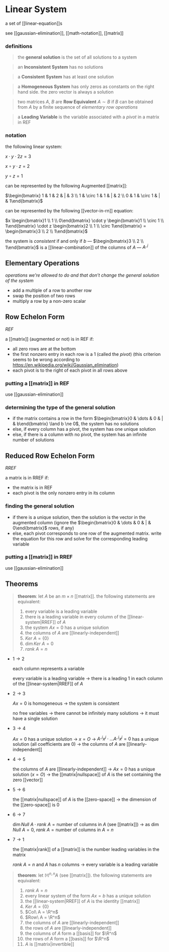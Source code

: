 # Linear System

a set of [[linear-equation]]s

see [[gaussian-elimination]], [[math-notation]], [[matrix]]

### definitions

> the **general solution** is the set of all solutions to a system

> an **Inconsistent System** has no solutions

> a **Consistent System** has at least one solution

> a **Homogeneous System** has only zeros as constants on the right hand side. the zero vector is always a solution

> two matrices $A$, $B$ are **Row Equivalent** $A \sim B$ if $B$ can be obtained from $A$ by a finite sequence of _elementary row operations_

> a **Leading Variable** is the variable associated with a _pivot_ in a matrix in REF

### notation

the following linear system:

$x \cdot y \cdot 2z = 3$

$x \circ y \cdot z = 2$

$y \circ z = 1$

can be represented by the following Augmented [[matrix]]:

$\begin{bmatrix} 1 & 1 & 2 & | & 3 \\ 1 & \circ 1 & 1 & | & 2 \\ 0 & 1 & \circ 1 & | & 1\end{bmatrix}$

can be represented by the following [[vector-in-rn]] equation:

$x \begin{bmatrix}1 \\ 1 \\ 0\end{bmatrix} \cdot y \begin{bmatrix}1 \\ \circ 1 \\ 1\end{bmatrix} \cdot z \begin{bmatrix}2 \\ 1 \\ \circ 1\end{bmatrix} = \begin{bmatrix}3 \\ 2 \\ 1\end{bmatrix}$

the system is _consistent_ if and only if $b$ &mdash; $\begin{bmatrix}3 \\ 2 \\ 1\end{bmatrix}$ is a [[linear-combination]] of the columns of $A$ &mdash; $A^{, j}$

## Elementary Operations

_operations we’re allowed to do and that don’t change the general solution of the system_

- add a multiple of a row to another row
- swap the position of two rows
- multiply a row by a non-zero scalar

## Row Echelon Form

_REF_

a [[matrix]] (augmented or not) is in REF if:

- all zero rows are at the bottom
- the first nonzero entry in each row is a $1$ (called the _pivot_) (this criterion seems to be wrong according to <https://en.wikipedia.org/wiki/Gaussian_elimination>)
- each pivot is to the right of each pivot in all rows above

### putting a [[matrix]] in REF

use [[gaussian-elimination]]

### determining the type of the general solution

- if the matrix contains a row in the form $\begin{bmatrix}0 & \dots & 0 & | & b\end{bmatrix} \land b \ne 0$, the system has no solutions
- else, if every column has a pivot, the system has one unique solution
- else, if there is a column with no pivot, the system has an infinite number of solutions

## Reduced Row Echelon Form

_RREF_

a matrix is in RREF if:

- the matrix is in REF
- each pivot is the only nonzero entry in its column

### finding the general solution

- if there is a unique solution, then the solution is the vector in the augmented column (ignore the $\begin{bmatrix}0 & \dots & 0 & | & 0\end{bmatrix}$ rows, if any)
- else, each pivot corresponds to one row of the augmented matrix. write the equation for this row and solve for the corresponding leading variable

### putting a [[matrix]] in RREF

use [[gaussian-elimination]]

## Theorems

> **theorem**: let $A$ be an $m \times n$ [[matrix]]. the following statements are equivalent:
>
> 1. every variable is a leading variable
> 2. there is a leading variable in every column of the [[linear-system|RREF]] of $A$
> 3. the system $Ax = 0$ has a unique solution
> 4. the columns of $A$ are [[linearly-independent]]
> 5. $Ker\ A = \{0\}$
> 6. $\dim Ker\ A = 0$
> 7. $rank\ A = n$

- $1 \to 2$

  each column represents a variable

  every variable is a leading variable $\to$ there is a leading $1$ in each column of the [[linear-system|RREF]] of $A$

- $2 \to 3$

  $Ax = 0$ is homogeneous $\to$ the system is consistent

  no free variables $\to$ there cannot be infinitely many solutions $\to$ it must have a single solution

- $3 \to 4$

  $Ax = 0$ has a unique solution $\to$ $x = O$ $\to$ $A^{,j}x^j \cdot \dots A^{,j}x^j = 0$ has a unique solution (all coefficients are $0$) $\to$ the columns of $A$ are [[linearly-independent]]

- $4 \to 5$

  the columns of $A$ are [[linearly-independent]] $\to$ $Ax = 0$ has a unique solution ($x = O$) $\to$ the [[matrix|nullspace]] of $A$ is the set containing the zero [[vector]]

- $5 \to 6$

  the [[matrix|nullspace]] of $A$ is the [[zero-space]] $\to$ the dimension of the [[zero-space]] is $0$

- $6 \to 7$

  $\dim Null\ A \cdot rank\ A = \text{number of columns in } A$ (see [[matrix]]) $\to$ as $\dim Null\ A = 0$, $rank\ A = \text{number of columns in } A = n$

- $7 \to 1$

  the [[matrix|rank]] of a [[matrix]] is the number leading variables in the matrix

  $rank\ A = n$ and $A$ has $n$ columns $\to$ every variable is a leading variable

> **theorem**: let $\mathbb{M}^{n, n} A$ (see [[matrix]]). the following statements are equivalent:
>
> 1. $rank\ A = n$
> 2. every linear system of the form $Ax = b$ has a unique solution
> 3. the [[linear-system|RREF]] of $A$ is the identity [[matrix]]
> 4. $Ker\ A = \{0\}$
> 5. $Col\ A = \R^n$
> 6. $Row\ A = \R^n$
> 7. the columns of $A$ are [[linearly-independent]]
> 8. the rows of $A$ are [[linearly-independent]]
> 9. the columns of $A$ form a [[basis]] for $\R^n$
> 10. the rows of $A$ form a [[basis]] for $\R^n$
> 11. $A$ is [[matrix|invertible]]

